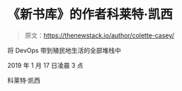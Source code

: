 # 《新书库》的作者科莱特·凯西

> 原文：<https://thenewstack.io/author/colette-casey/>

将 DevOps 带到殖民地生活的全部堆栈中

2019 年 1 月 17 日凌晨 3 点

科莱特·凯西
